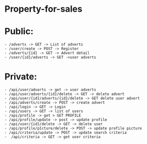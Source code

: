 # Property-for-sales

# Public:
	- /adverts -> GET -> List of adverts 
	- /user/create -> POST -> Register
	- /adverts/{id} -> GET -> Advert detail 
	- /user/{id}/adverts -> GET ->user adverts 

# Private:
	- /api/user/adverts -> get -> user adverts 
	- /api/user/adverts/{id}/delete -> GET -> delete advert
	- /api/user/{id}/adverts/{id}/delete -> GET delete user advert  
	- /api/adverts/create -> POST -> create advert 
	- /api/login -> GET -> Login
	- /api/users -> GET -> list of users
	- /api/profile -> get > GET PROFILE
	- /api/profile/update -> post -> update profile
	- /api/user/{id}/delete -> GET -> delete user 
	- /api/profile/pîcture/delete -> POST -> update profile picture  
	- /api/criteria/update -> POST -> update search criteria
	-  /api/criteria -> GET -> get user criteria
